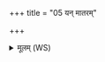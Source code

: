 +++
title = "05 यन् मातरम्"

+++
<details><summary>मूलम् (WS)</summary>

यन् मातरं यत् पितरं यद्वा जामिं जिहिंसिम।  
अयं मा तस्मादोदनः पवित्रः पात्वंहसः ॥ ॥ ६ ॥
</details>